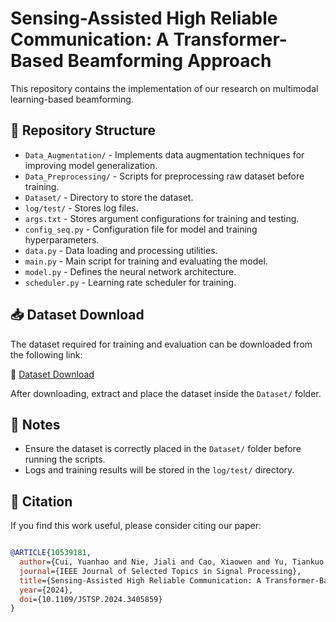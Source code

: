 # Sensing-Assisted High Reliable Communication: A Transformer-Based Beamforming Approach

This repository contains the implementation of our research on multimodal learning-based beamforming. 

## 📂 Repository Structure

- `Data_Augmentation/` - Implements data augmentation techniques for improving model generalization.
- `Data_Preprocessing/` - Scripts for preprocessing raw dataset before training.
- `Dataset/` - Directory to store the dataset.
- `log/test/` - Stores log files.
- `args.txt` - Stores argument configurations for training and testing.
- `config_seq.py` - Configuration file for model and training hyperparameters.
- `data.py` - Data loading and processing utilities.
- `main.py` - Main script for training and evaluating the model.
- `model.py` - Defines the neural network architecture.
- `scheduler.py` - Learning rate scheduler for training.

## 📥 Dataset Download

The dataset required for training and evaluation can be downloaded from the following link:

🔗 [Dataset Download](https://drive.google.com/drive/folders/1zvOOJpGodEnjqvAiAeXkzOdjWmz1semF)

After downloading, extract and place the dataset inside the `Dataset/` folder.


## 📌 Notes
- Ensure the dataset is correctly placed in the `Dataset/` folder before running the scripts.
- Logs and training results will be stored in the `log/test/` directory.


## 📜 Citation
If you find this work useful, please consider citing our paper:
```bibtex

@ARTICLE{10539181,
  author={Cui, Yuanhao and Nie, Jiali and Cao, Xiaowen and Yu, Tiankuo and Zou, Jiaqi and Mu, Junsheng and Jing, Xiaojun},
  journal={IEEE Journal of Selected Topics in Signal Processing}, 
  title={Sensing-Assisted High Reliable Communication: A Transformer-Based Beamforming Approach}, 
  year={2024},
  doi={10.1109/JSTSP.2024.3405859}
}
```
